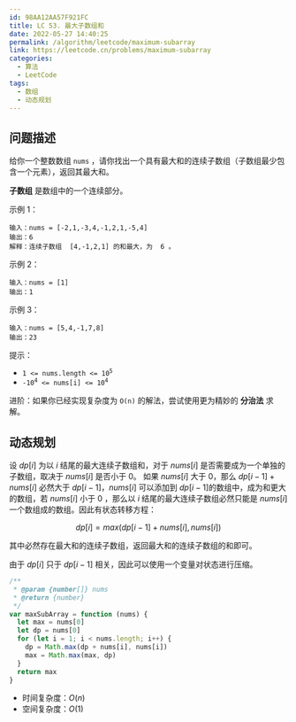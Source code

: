 ```yaml
---
id: 98AA12AA57F921FC
title: LC 53. 最大子数组和
date: 2022-05-27 14:40:25
permalink: /algorithm/leetcode/maximum-subarray
link: https://leetcode.cn/problems/maximum-subarray
categories:
  - 算法
  - LeetCode
tags:
  - 数组
  - 动态规划
---
```


<Level :type='1'/>

## 问题描述

给你一个整数数组 `nums` ，请你找出一个具有最大和的连续子数组（子数组最少包含一个元素），返回其最大和。

**子数组** 是数组中的一个连续部分。

示例 1：

```text
输入：nums = [-2,1,-3,4,-1,2,1,-5,4]
输出：6
解释：连续子数组  [4,-1,2,1] 的和最大，为  6 。
```

示例 2：

```text
输入：nums = [1]
输出：1
```

示例 3：

```text
输入：nums = [5,4,-1,7,8]
输出：23
```

提示：

- <code>1 <= nums.length <= 10<sup>5</sup></code>
- <code>-10<sup>4</sup> <= nums[i] <= 10<sup>4</sup></code>

进阶：如果你已经实现复杂度为 `O(n)` 的解法，尝试使用更为精妙的 **分治法** 求解。

## 动态规划

设 $dp[i]$ 为以 $i$ 结尾的最大连续子数组和，对于 $nums[i]$ 是否需要成为一个单独的子数组，取决于 $nums[i]$ 是否小于 $0$。 如果 $nums[i]$ 大于 $0$，那么 $dp[i-1] + nums[i]$ 必然大于 $dp[i-1]$，$nums[i]$ 可以添加到 $dp[i-1]$的数组中，成为和更大的数组，若 $nums[i]$ 小于 $0$ ，那么以 $i$ 结尾的最大连续子数组必然只能是 $nums[i]$ 一个数组成的数组。因此有状态转移方程：

$$
dp[i] = max(dp[i-1]+nums[i], nums[i])
$$

其中必然存在最大和的连续子数组，返回最大和的连续子数组的和即可。

由于 $dp[i]$ 只于 $dp[i-1]$ 相关，因此可以使用一个变量对状态进行压缩。

```javascript
/**
 * @param {number[]} nums
 * @return {number}
 */
var maxSubArray = function (nums) {
  let max = nums[0]
  let dp = nums[0]
  for (let i = 1; i < nums.length; i++) {
    dp = Math.max(dp + nums[i], nums[i])
    max = Math.max(max, dp)
  }
  return max
}
```

- 时间复杂度：$O(n)$
- 空间复杂度：$O(1)$
